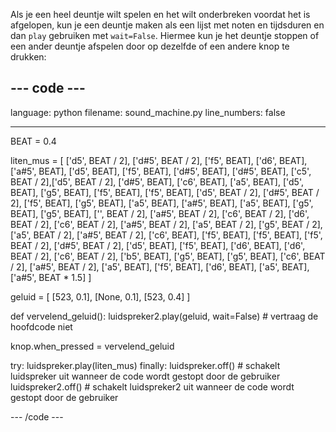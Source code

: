 Als je een heel deuntje wilt spelen en het wilt onderbreken voordat het is afgelopen, kun je een deuntje maken als een lijst met noten en tijdsduren en dan `play` gebruiken met `wait=False`. Hiermee kun je het deuntje stoppen of een ander deuntje afspelen door op dezelfde of een andere knop te drukken:

--- code ---
---
language: python
filename: sound_machine.py
line_numbers: false

---
BEAT = 0.4

liten_mus = [ ['d5', BEAT / 2], ['d#5', BEAT / 2], ['f5', BEAT], ['d6', BEAT], ['a#5', BEAT], ['d5', BEAT],
              ['f5', BEAT], ['d#5', BEAT], ['d#5', BEAT], ['c5', BEAT / 2],['d5', BEAT / 2], ['d#5', BEAT],
              ['c6', BEAT], ['a5', BEAT], ['d5', BEAT], ['g5', BEAT], ['f5', BEAT], ['f5', BEAT], ['d5', BEAT / 2],
              ['d#5', BEAT / 2], ['f5', BEAT], ['g5', BEAT], ['a5', BEAT], ['a#5', BEAT], ['a5', BEAT], ['g5', BEAT],
              ['g5', BEAT], ['', BEAT / 2], ['a#5', BEAT / 2], ['c6', BEAT / 2], ['d6', BEAT / 2], ['c6', BEAT / 2],
              ['a#5', BEAT / 2], ['a5', BEAT / 2], ['g5', BEAT / 2], ['a5', BEAT / 2], ['a#5', BEAT / 2], ['c6', BEAT],
              ['f5', BEAT], ['f5', BEAT], ['f5', BEAT / 2], ['d#5', BEAT / 2], ['d5', BEAT], ['f5', BEAT], ['d6', BEAT],
              ['d6', BEAT / 2], ['c6', BEAT / 2], ['b5', BEAT], ['g5', BEAT], ['g5', BEAT], ['c6', BEAT / 2],
              ['a#5', BEAT / 2], ['a5', BEAT], ['f5', BEAT], ['d6', BEAT], ['a5', BEAT], ['a#5', BEAT * 1.5] ]

geluid = [ [523, 0.1], [None, 0.1], [523, 0.4] ]

def vervelend_geluid():
    luidspreker2.play(geluid, wait=False) # vertraag de hoofdcode niet

knop.when_pressed = vervelend_geluid

try:
    luidspreker.play(liten_mus)
finally:
    luidspreker.off() # schakelt luidspreker uit wanneer de code wordt gestopt door de gebruiker
    luidspreker2.off() # schakelt luidspreker2 uit wanneer de code wordt gestopt door de gebruiker

--- /code ---
